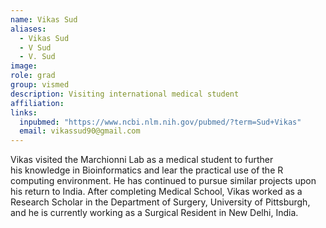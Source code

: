 ```yaml
---
name: Vikas Sud
aliases:
  - Vikas Sud
  - V Sud
  - V. Sud
image: 
role: grad
group: vismed
description: Visiting international medical student
affiliation: 
links:
  inpubmed: "https://www.ncbi.nlm.nih.gov/pubmed/?term=Sud+Vikas"
  email: vikassud90@gmail.com
---
```


Vikas visited the Marchionni Lab as a medical student to further his knowledge in Bioinformatics and lear the practical use of the R computing environment. He has continued to pursue similar projects upon his return to India. After completing Medical School, Vikas worked as a Research Scholar in the Department of Surgery, University of Pittsburgh, and he is currently working as a Surgical Resident in New Delhi, India.

